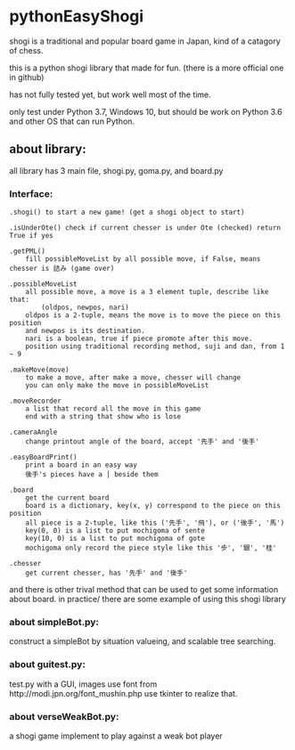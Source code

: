# pythonEasyShogi
shogi is a traditional and popular board game in Japan, kind of a catagory of chess.

this is a python shogi library that made for fun. (there is a more official one in github)

has not fully tested yet, but work well most of the time.

only test under Python 3.7, Windows 10, but should be work on Python 3.6 and other OS that can run Python. 

<h2>about library:</h2>
all library has 3 main file, shogi.py, goma.py, and board.py

<h3>Interface:</h3>
	
	.shogi() to start a new game! (get a shogi object to start)
	
	.isUnderOte() check if current chesser is under Ote (checked) return True if yes
    
	.getPML()
		fill possibleMoveList by all possible move, if False, means chesser is 詰み (game over)
    
	.possibleMoveList 
		all possible move, a move is a 3 element tuple, describe like that:
			(oldpos, newpos, nari)
		oldpos is a 2-tuple, means the move is to move the piece on this position
		and newpos is its destination.
		nari is a boolean, true if piece promote after this move.
		position using traditional recording method, suji and dan, from 1 ~ 9
    
	.makeMove(move)
		to make a move, after make a move, chesser will change
		you can only make the move in possibleMoveList   
    
	.moveRecorder
		a list that record all the move in this game
		end with a string that show who is lose
    
	.cameraAngle
		change printout angle of the board, accept '先手' and '後手'
    
	.easyBoardPrint()
		print a board in an easy way
		後手's pieces have a | beside them
    
	.board
		get the current board
		board is a dictionary, key(x, y) correspond to the piece on this position
		all piece is a 2-tuple, like this ('先手', '飛'), or ('後手', '馬')
		key(0, 0) is a list to put mochigoma of sente
		key(10, 0) is a list to put mochigoma of gote
		mochigoma only record the piece style like this '步', '銀', '桂'
    
	.chesser
		get current chesser, has '先手' and '後手'

and there is other trival method that can be used to get some information about board.
in practice/ there are some example of using this shogi library

<h3>about simpleBot.py:</h3>
	construct a simpleBot by situation valueing, and scalable tree searching.
	
<h3>about guitest.py:</h3>
	test.py with a GUI, images use font from http://modi.jpn.org/font_mushin.php
	use tkinter to realize that.
	
<h3>about verseWeakBot.py:</h3>
	a shogi game implement to play against a weak bot player

